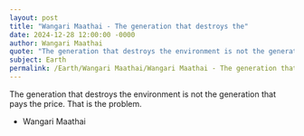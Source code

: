```yaml
---
layout: post
title: "Wangari Maathai - The generation that destroys the"
date: 2024-12-28 12:00:00 -0000
author: Wangari Maathai
quote: "The generation that destroys the environment is not the generation that pays the price. That is the problem."
subject: Earth
permalink: /Earth/Wangari Maathai/Wangari Maathai - The generation that destroys the
---
```


The generation that destroys the environment is not the generation that pays the price. That is the problem.

- Wangari Maathai

